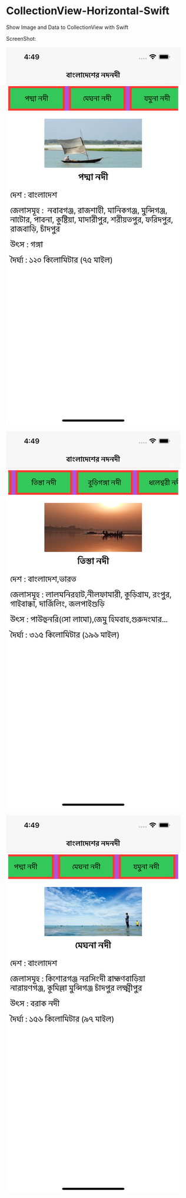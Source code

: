 # CollectionView-Horizontal-Swift
Show Image and Data to CollectionView with Swift


ScreenShot:

![ScreenShot 1](https://raw.githubusercontent.com/AmanUllahAkhand/CollectionView-Horizontal-Swift/main/Image/Simulator%20Screen%20Shot%20-%20iPhone%2012%20Pro%20Max%20-%202022-09-01%20at%2004.49.28.png)

![ScreenShot 2](https://raw.githubusercontent.com/AmanUllahAkhand/CollectionView-Horizontal-Swift/main/Image/Simulator%20Screen%20Shot%20-%20iPhone%2012%20Pro%20Max%20-%202022-09-01%20at%2004.49.37.png)

![ScreenShot 3](https://raw.githubusercontent.com/AmanUllahAkhand/CollectionView-Horizontal-Swift/main/Image/Simulator%20Screen%20Shot%20-%20iPhone%2012%20Pro%20Max%20-%202022-09-01%20at%2004.49.52.png)


